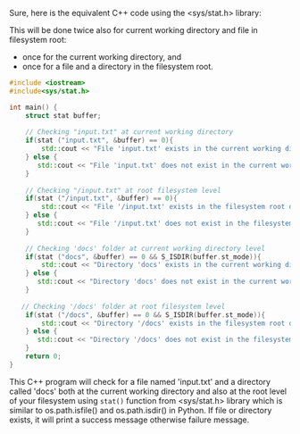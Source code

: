 Sure, here is the equivalent C++ code using the <sys/stat.h> library:

This will be done twice also for current working directory and file in filesystem root:
- once for the current working directory,   and
- once for a file and a directory in the filesystem root. 
```cpp
#include <iostream>
#include<sys/stat.h>

int main() {
    struct stat buffer;
  
    // Checking "input.txt" at current working directory
    if(stat ("input.txt", &buffer) == 0){
        std::cout << "File 'input.txt' exists in the current working directory.\n";
    } else {
       std::cout << "File 'input.txt' does not exist in the current working directory.\n";   
    } 
  
    // Checking "/input.txt" at root filesystem level 
    if(stat ("/input.txt", &buffer) == 0){
        std::cout << "File '/input.txt' exists in the filesystem root directory.\n";
    } else {
       std::cout << "File '/input.txt' does not exist in the filesystem root directory.\n";   
    }
  
    // Checking 'docs' folder at current working directory level 
    if(stat ("docs", &buffer) == 0 && S_ISDIR(buffer.st_mode)){
        std::cout << "Directory 'docs' exists in the current working directory.\n";  
    } else {
       std::cout << "Directory 'docs' does not exist in the current working directory.\n"; 
    } 
  
   // Checking '/docs' folder at root filesystem level 
    if(stat ("/docs", &buffer) == 0 && S_ISDIR(buffer.st_mode)){
        std::cout << "Directory '/docs' exists in the filesystem root directory.\n";  
    } else {
       std::cout << "Directory '/docs' does not exist in the filesystem root directory.\n"; 
    }   
    return 0;
}
```
This C++ program will check for a file named 'input.txt' and a directory called 'docs' both at the current working directory and also at the root level of your filesystem using `stat()` function from <sys/stat.h> library which is similar to os.path.isfile() and os.path.isdir() in Python. If file or directory exists, it will print a success message otherwise failure message.
